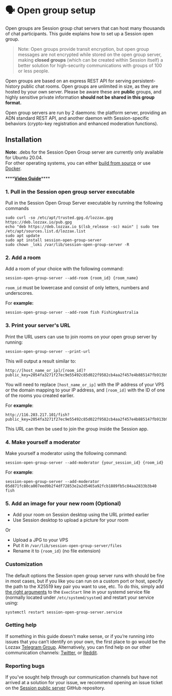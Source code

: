 # 🗣 Open group setup

Open groups are Session group chat servers that can host many thousands of chat participants. This guide explains how to set up a Session open group.

> Note: Open groups provide transit encryption, but open group messages are not encrypted while stored on the open group server, making **closed groups** \(which can be created within Session itself\) a better solution for high-security communications with groups of 100 or less people.

Open groups are based on an express REST API for serving persistent-history public chat rooms. Open groups are unlimited in size, as they are hosted by your own server. Please be aware these are **public** groups, and highly sensitive private information **should not be shared in this group format.**

Open group servers are run by 2 daemons: the platform server, providing an ADN standard REST API, and another daemon with Session-specific behaviors \(crypto-key registration and enhanced moderation functions\).

## Installation

**Note:** .debs for the Session Open Group server are currently only available for Ubuntu 20.04.  
For other operating systems, you can either [build from source](https://github.com/nielsandriesse/session-open-group-server/blob/main/BUILDING.md) or use [Docker](https://github.com/nielsandriesse/session-open-group-server/blob/main/DOCKER.md).

\*\*\*\*[**Video Guide**](https://www.youtube.com/watch?v=D83gKXn6iTI)\*\*\*\*

### 1. Pull in the Session open group server executable

Pull in the Session Open Group Server executable by running the following commands

```text
sudo curl -so /etc/apt/trusted.gpg.d/lozzax.gpg https://deb.lozzax.io/pub.gpg
echo "deb https://deb.lozzax.io $(lsb_release -sc) main" | sudo tee /etc/apt/sources.list.d/lozzax.list
sudo apt update
sudo apt install session-open-group-server
sudo chown _loki /var/lib/session-open-group-server -R
```

### 2. Add a room

Add a room of your choice with the following command:

```text
session-open-group-server --add-room {room_id} {room_name}
```

`room_id` must be lowercase and consist of only letters, numbers and underscores.

For **example:**

```text
session-open-group-server --add-room fish FishingAustralia
```

### 3. Print your server's URL

Print the URL users can use to join rooms on your open group server by running:

```text
session-open-group-server --print-url
```

This will output a result similar to:

```text
http://[host_name_or_ip]/[room_id]?public_key=2054fa3271f27ec9e55492c85d022f9582cb4aa2f457e4b885147fb913b9c131
```

You will need to replace `[host_name_or_ip]` with the IP address of your VPS or the domain mapping to your IP address, and `[room_id]` with the ID of one of the rooms you created earlier.

For **example**:

```text
http://116.203.217.101/fish?public_key=2054fa3271f27ec9e55492c85d022f9582cb4aa2f457e4b885147fb913b9c131
```

This URL can then be used to join the group inside the Session app.

### 4. Make yourself a moderator

Make yourself a moderator using the following command:

```text
session-open-group-server --add-moderator {your_session_id} {room_id}
```

For **example**:

```text
session-open-group-server --add-moderator 05d871fc80ca007eed9b2f4df72853e2a2d5465a92fcb1889fb5c84aa2833b3b40 fish
```

### 5. Add an image for your new room \(Optional\)

* Add your room on Session desktop using the URL printed earlier
* Use Session desktop to upload a picture for your room

Or

* Upload a JPG to your VPS
* Put it in `/var/lib/session-open-group-server/files`
* Rename it to `{room_id}` \(no file extension\)

### Customization

The default options the Session open group server runs with should be fine in most cases, but if you like you can run on a custom port or host, specify the path to the X25519 key pair you want to use, etc. To do this, simply add [the right arguments](https://github.com/nielsandriesse/session-open-group-server/blob/main/BUILDING.md#step-3-run-it) to the `ExecStart` line in your systemd service file \(normally located under `/etc/systemd/system`\) and restart your service using:

```text
systemctl restart session-open-group-server.service
```

### Getting help

If something in this guide doesn't make sense, or if you’re running into issues that you can’t identify on your own, the first place to go would be the Lozzax [Telegram Group](https://t.me/Lozzax_Community). Alternatively, you can find help on our other communication channels: [Twitter](https://twitter.com/Lozzax_io), or [Reddit](https://reddit.com/lozzax_io).

### Reporting bugs

If you've sought help through our communication channels but have not arrived at a solution for your issue, we recommend opening an issue ticket on the [Session public server](https://github.com/lozzax-io/session-open-group-server-legacy/issues) GitHub repository.

